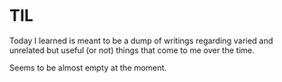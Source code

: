 # TIL

Today I learned is meant to be a dump of writings regarding varied and unrelated but useful (or not) things that come to me over the time.

Seems to be almost empty at the moment.
